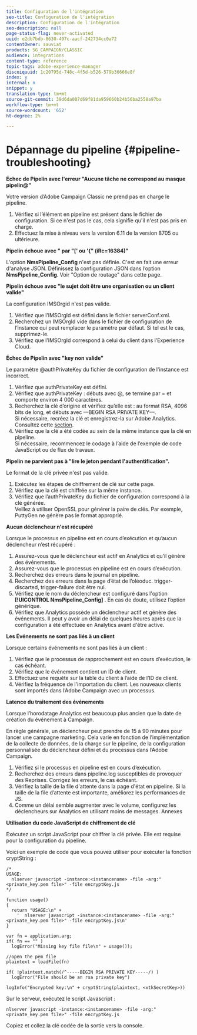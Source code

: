 ```yaml
---
title: Configuration de l'intégration
seo-title: Configuration de l'intégration
description: Configuration de l'intégration
seo-description: null
page-status-flag: never-activated
uuid: e2db7bdb-8630-497c-aacf-242734cc0a72
contentOwner: sauviat
products: SG_CAMPAIGN/CLASSIC
audience: integrations
content-type: reference
topic-tags: adobe-experience-manager
discoiquuid: 1c20795d-748c-4f5d-b526-579b36666e8f
index: y
internal: n
snippet: y
translation-type: tm+mt
source-git-commit: 39d6da007d69f81da959660b24b56ba2558a97ba
workflow-type: tm+mt
source-wordcount: '652'
ht-degree: 2%

---
```



# Dépannage du pipeline {#pipeline-troubleshooting}

**Échec de Pipelin avec l&#39;erreur &quot;Aucune tâche ne correspond au masque pipelin@&quot;**

Votre version d’Adobe Campaign Classic ne prend pas en charge le pipeline.

1. Vérifiez si l’élément en pipeline est présent dans le fichier de configuration. Si ce n&#39;est pas le cas, cela signifie qu&#39;il n&#39;est pas pris en charge.
1. Effectuez la mise à niveau vers la version 6.11 de la version 8705 ou ultérieure.

**Pipelin échoue avec &quot; par &quot;[&#39; ou &#39;{&quot; (iRc=16384)&quot;**

L&#39;option **NmsPipeline_Config** n&#39;est pas définie. C&#39;est en fait une erreur d&#39;analyse JSON.
Définissez la configuration JSON dans l’option **NmsPipeline_Config**. Voir &quot;Option de routage&quot; dans cette page.

**Pipelin échoue avec &quot;le sujet doit être une organisation ou un client valide&quot;**

La configuration IMSOrgid n&#39;est pas valide.

1. Vérifiez que l’IMSOrgId est défini dans le fichier serverConf.xml.
1. Recherchez un IMSOrgId vide dans le fichier de configuration de l’instance qui peut remplacer le paramètre par défaut. Si tel est le cas, supprimez-le.
1. Vérifiez que l’IMSOrgId correspond à celui du client dans l’Experience Cloud.

**Échec de Pipelin avec &quot;key non valide&quot;**

Le paramètre @authPrivateKey du fichier de configuration de l&#39;instance est incorrect.

1. Vérifiez que authPrivateKey est défini.
1. Vérifiez que authPrivateKey : débuts avec @, se termine par = et comporte environ 4 000 caractères.
1. Recherchez la clé d’origine et vérifiez qu’elle est : au format RSA, 4096 bits de long, et débuts avec —BEGIN RSA PRIVATE KEY—.
   <br> Si nécessaire, recréez la clé et enregistrez-la sur Adobe Analytics. Consultez cette [section](../../integrations/using/configuring-pipeline.md#oauth-client-creation).
1. Vérifiez que la clé a été codée au sein de la même instance que la clé en pipeline. <br>Si nécessaire, recommencez le codage à l’aide de l’exemple de code JavaScript ou de flux de travaux.

**Pipelin ne parvient pas à &quot;lire le jeton pendant l&#39;authentification&quot;.**

Le format de la clé privée n&#39;est pas valide.

1. Exécutez les étapes de chiffrement de clé sur cette page.
1. Vérifiez que la clé est chiffrée sur la même instance.
1. Vérifiez que l’authPrivateKey du fichier de configuration correspond à la clé générée. <br>Veillez à utiliser OpenSSL pour générer la paire de clés. Par exemple, PuttyGen ne génère pas le format approprié.

**Aucun déclencheur n&#39;est récupéré**

Lorsque le processus en pipeline est en cours d’exécution et qu’aucun déclencheur n’est récupéré :

1. Assurez-vous que le déclencheur est actif en Analytics et qu’il génère des événements.
1. Assurez-vous que le processus en pipeline est en cours d’exécution.
1. Recherchez des erreurs dans le journal en pipeline.
1. Recherchez des erreurs dans la page d’état de l’oléoduc. trigger-discarted, trigger-failure doit être nul.
1. Vérifiez que le nom du déclencheur est configuré dans l&#39;option **[!UICONTROL NmsPipeline_Config]** . En cas de doute, utilisez l’option générique.
1. Vérifiez que Analytics possède un déclencheur actif et génère des événements. Il peut y avoir un délai de quelques heures après que la configuration a été effectuée en Analytics avant d&#39;être active.

**Les Événements ne sont pas liés à un client**

Lorsque certains événements ne sont pas liés à un client :

1. Vérifiez que le processus de rapprochement est en cours d’exécution, le cas échéant.
1. Vérifiez que le événement contient un ID de client.
1. Effectuez une requête sur la table du client à l’aide de l’ID de client.
1. Vérifiez la fréquence de l&#39;importation du client. Les nouveaux clients sont importés dans l’Adobe Campaign avec un processus.

**Latence du traitement des événements**

Lorsque l’horodatage Analytics est beaucoup plus ancien que la date de création du événement à Campaign.

En règle générale, un déclencheur peut prendre de 15 à 90 minutes pour lancer une campagne marketing. Cela varie en fonction de l’implémentation de la collecte de données, de la charge sur le pipeline, de la configuration personnalisée du déclencheur défini et du processus dans l’Adobe Campaign.

1. Vérifiez si le processus en pipeline est en cours d’exécution.
1. Recherchez des erreurs dans pipeline.log susceptibles de provoquer des Reprises. Corrigez les erreurs, le cas échéant.
1. Vérifiez la taille de la file d&#39;attente dans la page d&#39;état en pipeline. Si la taille de la file d’attente est importante, améliorez les performances de JS.
1. Comme un délai semble augmenter avec le volume, configurez les déclencheurs sur Analytics en utilisant moins de messages.
Annexes

**Utilisation du code JavaScript de chiffrement de clé**

Exécutez un script JavaScript pour chiffrer la clé privée. Elle est requise pour la configuration du pipeline.

Voici un exemple de code que vous pouvez utiliser pour exécuter la fonction cryptString :

```
/*
USAGE:
  nlserver javascript -instance:<instancename> -file -arg:"<private_key.pem file>" -file encryptKey.js
*/
 
function usage()
{
  return "USAGE:\n" +
    '  nlserver javascript -instance:<instancename> -file -arg:"<private_key.pem file>" -file encryptKey.js\n'
}
 
var fn = application.arg;
if( fn == "" )
  logError("Missing key file file\n" + usage());
 
//open the pem file
plaintext = loadFile(fn)
 
if( !plaintext.match(/^-----BEGIN RSA PRIVATE KEY-----/) )
  logError("File should be an rsa private key")
 
logInfo("Encrypted key:\n" + cryptString(plaintext, <xtkSecretKey>))
```

Sur le serveur, exécutez le script Javascript :

```
nlserver javascript -instance:<instancename> -file -arg:"<private_key.pem file>" -file encryptKey.js
```

Copiez et collez la clé codée de la sortie vers la console.